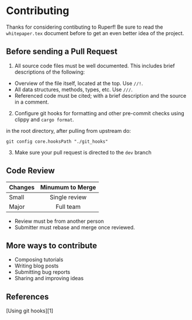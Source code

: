 Contributing
===

Thanks for considering contibuting to Ruperf! Be sure to read the `whitepaper.tex` document before to get an even better idea of the project.

Before sending a Pull Request
---

1. All source code files must be well documented. This includes brief descriptions of the following:
- Overview of the file itself, located at the top. Use `//!`.
- All data structures, methods, types, etc. Use `///`.
- Referenced code must be cited; with a brief description and the source in a comment.

2. Configure git hooks for formatting and other pre-commit checks using clippy and `cargo format`.

in the root directory, after pulling from upstream do:

```
git config core.hooksPath "./git_hooks"
```

3. Make sure your pull request is directed to the `dev` branch

Code Review
---

| Changes | Minumum to Merge |
|:------------- | :-------------: |
|Small  | Single review  |
|Major  |Full team      |

- Review must be from another person
- Submitter must rebase and merge once reviewed.

More ways to contribute
---

- Composing tutorials
- Writing blog posts
- Submitting bug reports
- Sharing and improving ideas

References
---
[Using git hooks][1]

[4]: https://git-scm.com/docs/githooks
